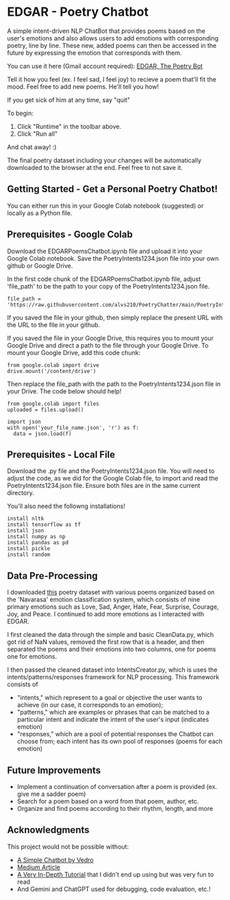 # EDGAR - Poetry Chatbot

A simple intent-driven NLP ChatBot that provides poems based on the user's emotions and also allows users to add emotions with corresponding poetry, line by line. These new, added poems can then be accessed in the future by expressing the emotion that corresponds with them. 

You can use it here (Gmail account required): [EDGAR, The Poetry Bot](https://colab.research.google.com/drive/1tPSSPTP4n-p-GKTKaz8RkV04kJQtW5ly?usp=sharing)


Tell it how you feel (ex. I feel sad, I feel joy) to recieve a poem that'll fit the mood.
Feel free to add new poems. He'll tell you how!

If you get sick of him at any time, say "quit"

To begin:
1.  Click "Runtime" in the toolbar above.
2.  Click "Run all"

And chat away! :)

The final poetry dataset including your changes will be automatically downloaded to the browser at the end. Feel free to not save it.

## Getting Started - Get a Personal Poetry Chatbot!

You can either run this in your Google Colab notebook (suggested) or locally as a Python file.

## Prerequisites - Google Colab

Download the EDGARPoemsChatbot.ipynb file and upload it into your Google Colab notebook. 
Save the PoetryIntents1234.json file into your own github or Google Drive.

In the first code chunk of the EDGARPoemsChatbot.ipynb file, adjust 'file_path' to be the path to your copy of the PoetryIntents1234.json file.

```
file_path = 'https://raw.githubusercontent.com/alvs210/PoetryChatter/main/PoetryIntents1234.json'
```
If you saved the file in your github, then simply replace the present URL with the URL to the file in your github.

If you saved the file in your Google Drive, this requires you to mount your Google Drive and direct a path to the file through your Google Drive.
To mount your Google Drive, add this code chunk:
```
from google.colab import drive
drive.mount('/content/drive')
```
Then replace the file_path with the path to the PoetryIntents1234.json file in your Drive. The code below should help!
```
from google.colab import files
uploaded = files.upload()

import json
with open('your_file_name.json', 'r') as f:
  data = json.load(f)
```
## Prerequisites - Local File

Download the .py file and the PoetryIntents1234.json file. You will need to adjust the code, as we did for the Google Colab file, to import and read the PoetryIntents1234.json file. Ensure both files are in the same current directory.

You'll also need the followng installations!

```
install nltk
install tensorflow as tf
install json
install numpy as np
install pandas as pd
install pickle
install random

```

## Data Pre-Processing

I downloaded [this](https://commons.datacite.org/doi.org/10.17632/n9vbc8g9cx.1) poetry dataset with various poems organized based on the 'Navarasa' emotion classification system, which consists of nine primary emotions such as Love, Sad, Anger, Hate, Fear, Surprise, Courage, Joy, and Peace. I continued to add more emotions as I interacted with EDGAR.

I first cleaned the data through the simple and basic CleanData.py, which got rid of NaN values, removed the first row that is a header, and then separated the poems and their emotions into two columns, one for poems one for emotions.

I then passed the cleaned dataset into IntentsCreator.py, which is uses the intents/patterns/responses framework for NLP processing.
  This framework consists of 
- "intents," which represent to a goal or objective the user wants to achieve (in our case, it corresponds to an emotion);
- "patterns," which are examples or phrases that can be matched to a particular intent and indicate the intent of the user's input (indicates emotion)
- "responses," which are a pool of potential responses the Chatbot can choose from; each intent has its own pool of responses (poems for each emotion)

## Future Improvements

- Implement a continuation of conversation after a poem is provided (ex. give me a sadder poem)
- Search for a poem based on a word from that poem, author, etc.
- Organize and find poems according to their rhythm, length, and more

## Acknowledgments

This project would not be possible without:
- [A Simple Chatbot by Vedro](https://github.com/vedrosuwandi/ChatBot)
- [Medium Article](https://handsonai.medium.com/build-a-chat-bot-from-scratch-using-python-and-tensorflow-fd189bcfae45)
- [A Very In-Depth Tutorial](https://pythonprogramming.net/chatbot-deep-learning-python-tensorflow/#google_vignette) that I didn't end up using but was very fun to read
- And Gemini and ChatGPT used for debugging, code evaluation, etc.!
